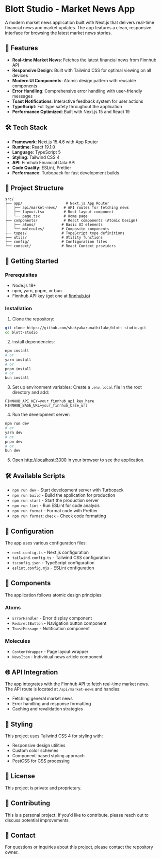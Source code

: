 # Blott Studio - Market News App

A modern market news application built with Next.js that delivers real-time financial news and market updates. The app features a clean, responsive interface for browsing the latest market news stories.

## 🚀 Features

- **Real-time Market News**: Fetches the latest financial news from Finnhub API
- **Responsive Design**: Built with Tailwind CSS for optimal viewing on all devices
- **Modern UI Components**: Atomic design pattern with reusable components
- **Error Handling**: Comprehensive error handling with user-friendly messages
- **Toast Notifications**: Interactive feedback system for user actions
- **TypeScript**: Full type safety throughout the application
- **Performance Optimized**: Built with Next.js 15 and React 19

## 🛠️ Tech Stack

- **Framework**: Next.js 15.4.6 with App Router
- **Runtime**: React 19.1.0
- **Language**: TypeScript 5
- **Styling**: Tailwind CSS 4
- **API**: Finnhub Financial Data API
- **Code Quality**: ESLint, Prettier
- **Performance**: Turbopack for fast development builds

## 📁 Project Structure

```
src/
├── app/                    # Next.js App Router
│   ├── api/market-news/   # API routes for fetching news
│   ├── layout.tsx         # Root layout component
│   └── page.tsx           # Home page
├── components/            # React components (Atomic Design)
│   ├── atoms/            # Basic UI elements
│   └── molecules/        # Composite components
├── types/                # TypeScript type definitions
├── utils/                # Utility functions
├── config/               # Configuration files
└── context/              # React Context providers
```

## 🚀 Getting Started

### Prerequisites

- Node.js 18+
- npm, yarn, pnpm, or bun
- Finnhub API key (get one at [finnhub.io](https://finnhub.io))

### Installation

1. Clone the repository:

```bash
git clone https://github.com/shakyakarunathilake/blott-studio.git
cd blott-studio
```

2. Install dependencies:

```bash
npm install
# or
yarn install
# or
pnpm install
# or
bun install
```

3. Set up environment variables:
   Create a `.env.local` file in the root directory and add:

```env
FINNHUB_API_KEY=your_finnhub_api_key_here
FINNHUB_BASE_URL=your_finnhub_base_url
```

4. Run the development server:

```bash
npm run dev
# or
yarn dev
# or
pnpm dev
# or
bun dev
```

5. Open [http://localhost:3000](http://localhost:3000) in your browser to see the application.

## 🛠️ Available Scripts

- `npm run dev` - Start development server with Turbopack
- `npm run build` - Build the application for production
- `npm run start` - Start the production server
- `npm run lint` - Run ESLint for code analysis
- `npm run format` - Format code with Prettier
- `npm run format:check` - Check code formatting

## 🔧 Configuration

The app uses various configuration files:

- `next.config.ts` - Next.js configuration
- `tailwind.config.ts` - Tailwind CSS configuration
- `tsconfig.json` - TypeScript configuration
- `eslint.config.mjs` - ESLint configuration

## 📱 Components

The application follows atomic design principles:

### Atoms

- `ErrorHandler` - Error display component
- `RedirectButton` - Navigation button component
- `ToastMessage` - Notification component

### Molecules

- `ContentWrapper` - Page layout wrapper
- `NewsItem` - Individual news article component

## 🌐 API Integration

The app integrates with the Finnhub API to fetch real-time market news. The API route is located at `/api/market-news` and handles:

- Fetching general market news
- Error handling and response formatting
- Caching and revalidation strategies

## 🎨 Styling

This project uses Tailwind CSS 4 for styling with:

- Responsive design utilities
- Custom color schemes
- Component-based styling approach
- PostCSS for CSS processing

## 📄 License

This project is private and proprietary.

## 🤝 Contributing

This is a personal project. If you'd like to contribute, please reach out to discuss potential improvements.

## 📧 Contact

For questions or inquiries about this project, please contact the repository owner.
